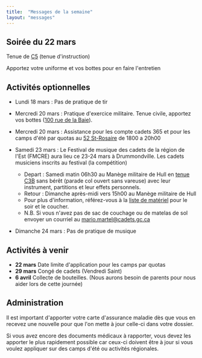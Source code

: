 ```yaml
---
title:  "Messages de la semaine"
layout: "messages"
---
```


## Soirée du 22 mars

Tenue de [C5](https://cc2920.ca/docs/ressources/guide_uniforme.v3.pdf) (tenue d'instruction)

Apportez votre uniforme et vos bottes pour en faire l'entretien

## Activités optionnelles

-  Lundi 18 mars : Pas de pratique de tir 

-  Mercredi 20 mars : Pratique d'exercice militaire. Tenue civile, apportez vos bottes ([100 rue de la Baie](/information/comment-nous-rejoindre/)).

-  Mercredi 20 mars : Assistance pour les compte cadets 365 et pour les camps d'été par quotas au [52 St-Rosaire](/information/comment-nous-rejoindre/) de 1800 a 20h00
 
 - Samedi 23 mars : Le Festival de musique des cadets de la région de l'Est (FMCRE) aura lieu ce 23-24 mars à Drummondville. Les cadets musiciens inscrits au festival (la compétition)

   - Depart : Samedi matin 06h30 au Manège militaire de Hull en [tenue C3B](https://cc2920.ca/docs/ressources/guide_uniforme.v3.pdf) sans bérêt (parade col ouvert sans vareuse) avec leur instrument, partitions et leur effets personnels.
   - Retour : Dimanche après-midi vers 15h00 au Manège militaire de Hull
   - Pour plus d'information, référez-vous à la [liste de matériel](https://drive.google.com/file/d/1-T-G2lvzg591CmIEIoOG-sp3ew_dsnjf/view?usp=sharing) pour le soir et le coucher.
   - N.B. Si vous n'avez pas de sac de couchage ou de matelas de sol envoyer un courriel au <mario.martel@cadets.gc.ca>
     
 - Dimanche 24 mars : Pas de pratique de musique
   

## Activités à venir

- **22 mars** Date limite d'application pour les camps par quotas
- **29 mars** Congé de cadets (Vendredi Saint)
- **6 avril** Collecte de bouteilles. (Nous aurons besoin de parents pour nous aider lors de cette journée)

## Administration

Il est important d'apporter votre carte d'assurance maladie dès que vous en recevez une nouvelle pour que l'on mette à jour celle-ci dans votre dossier.

Si vous avez encore des documents médicaux à rapporter, vous devez les apporter le plus rapidement possible car ceux-ci doivent être à jour si vous voulez appliquer sur des camps d'été ou activités régionales.
  
